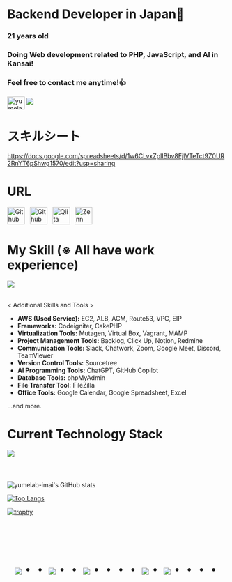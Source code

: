 # Backend Developer in Japan👋
### 21 years old 
### Doing Web development related to PHP, JavaScript, and AI in Kansai!
### Feel free to contact me anytime!👍
  <a href="https://twitter.com/Masa36940064" target="blank"><img align="center" src="https://raw.githubusercontent.com/rahuldkjain/github-profile-readme-generator/master/src/images/icons/Social/twitter.svg" alt="yumelab-imai" height="30" width="40" /></a>
  <a href="mailto:masa.php.engineer@gmail.com"><img src="https://img.shields.io/badge/Gmail-d14836?style=flat-square&logo=Gmail&logoColor=white&link=masa.php.engineer@gmail.com"/></a>

# スキルシート
https://docs.google.com/spreadsheets/d/1w6CLvxZpIlBbv8EjlVTeTct9Z0UR2RnYT6pShwg1570/edit?usp=sharing

# URL

<p align="left">
    <a href="https://github.com/yumelab-imai"><img src="https://github.githubassets.com/images/modules/logos_page/GitHub-Mark.png" alt="Github" width="40" height="40"/></a> &nbsp; 
    <a href="https://lapras.com/public/ZBNQKPT"><img src="https://encrypted-tbn0.gstatic.com/images?q=tbn:ANd9GcQbCrvDynO8uo0drVx5SyyE5XsiTZrPrIG1tSOIdUvqXg&s" alt="Github" width="40" height="40"/></a> &nbsp; 
    <a href="https://qiita.com/Masanarea_qiita/items/2e1616e4e18f6c8ee26d"><img src="https://cdn.qiita.com/assets/public/push_notification/image-qiitan-572179a3bbde375850422ea48b2b6272.png" alt="Qiita" width="40" height="40"/></a> &nbsp; 
    <a href="https://zenn.dev/masanarea777"><img src="https://pbs.twimg.com/profile_images/1192775453498494977/pb8Shc8G_400x400.jpg" alt="Zenn" width="40" height="40"/></a> 
</p>



<!-- 横長の棒線 -->
# 
### 


# My Skill (※ All have work experience)
<p align="left">
<img src="https://skillicons.dev/icons?i=html,css,js,ts,php,py,laravel,react,nextjs,vue,jquery,sass,aws,figma,mysql,git,github,docker,vscode" /> <br /><br />

< Additional Skills and Tools >

- **AWS (Used Service):** EC2, ALB, ACM, Route53, VPC, EIP
- **Frameworks:** Codeigniter, CakePHP
- **Virtualization Tools:** Mutagen, Virtual Box, Vagrant, MAMP
- **Project Management Tools:** Backlog, Click Up, Notion, Redmine
- **Communication Tools:** Slack, Chatwork, Zoom, Google Meet, Discord, TeamViewer
- **Version Control Tools:** Sourcetree
- **AI Programming Tools:** ChatGPT, GitHub Copilot 
- **Database Tools:** phpMyAdmin
- **File Transfer Tool:** FileZilla
- **Office Tools:** Google Calendar, Google Spreadsheet, Excel

...and more.
</p>

<!-- 横長の棒線 -->
# 
### 

# Current Technology Stack

<p align="left">
<img src="https://skillicons.dev/icons?i=ts,php,py,laravel,react,nextjs,sass,aws,github,docker,vscode" /> <br /><br />

# 
### 

![yumelab-imai's GitHub stats](https://github-readme-stats.vercel.app/api?username=yumelab-imai&show_icons=true&theme=vue-dark)

[![Top Langs](https://github-readme-stats.vercel.app/api/top-langs/?username=yumelab-imai&layout=compact&theme=vue-dark)](https://github.com/anuraghazra/github-readme-stats)

[![trophy](https://github-profile-trophy.vercel.app/?username=yumelab-imai&theme=discord)](https://github.com/ryo-ma/github-profile-trophy)



<!-- --------------------------------- :) ---------------------------------- -->

<br><br><br>

<div align="center">
    <h1>
        <img src="https://user-images.githubusercontent.com/44926913/175852850-3fb6c715-1856-41ff-8c1f-94ce3b03b458.gif">・・
        <img src="https://user-images.githubusercontent.com/44926913/175853109-f8850656-6704-4a8a-bee6-9aca154d929b.gif">・・
        <img src="https://user-images.githubusercontent.com/44926913/175853154-5449d974-975e-44a6-ab84-a86031265e40.gif">・・・・
        <img src="https://user-images.githubusercontent.com/44926913/175853109-f8850656-6704-4a8a-bee6-9aca154d929b.gif">・
        <img src="https://user-images.githubusercontent.com/44926913/175853154-5449d974-975e-44a6-ab84-a86031265e40.gif">・・・・
    </h1>
  </div>
<br><br><br>
